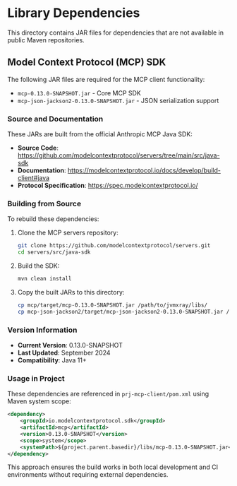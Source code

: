 # Library Dependencies

This directory contains JAR files for dependencies that are not available in public Maven repositories.

## Model Context Protocol (MCP) SDK

The following JAR files are required for the MCP client functionality:

- `mcp-0.13.0-SNAPSHOT.jar` - Core MCP SDK
- `mcp-json-jackson2-0.13.0-SNAPSHOT.jar` - JSON serialization support

### Source and Documentation

These JARs are built from the official Anthropic MCP Java SDK:

- **Source Code**: https://github.com/modelcontextprotocol/servers/tree/main/src/java-sdk
- **Documentation**: https://modelcontextprotocol.io/docs/develop/build-client#java
- **Protocol Specification**: https://spec.modelcontextprotocol.io/

### Building from Source

To rebuild these dependencies:

1. Clone the MCP servers repository:
   ```bash
   git clone https://github.com/modelcontextprotocol/servers.git
   cd servers/src/java-sdk
   ```

2. Build the SDK:
   ```bash
   mvn clean install
   ```

3. Copy the built JARs to this directory:
   ```bash
   cp mcp/target/mcp-0.13.0-SNAPSHOT.jar /path/to/jvmxray/libs/
   cp mcp-json-jackson2/target/mcp-json-jackson2-0.13.0-SNAPSHOT.jar /path/to/jvmxray/libs/
   ```

### Version Information

- **Current Version**: 0.13.0-SNAPSHOT
- **Last Updated**: September 2024
- **Compatibility**: Java 11+

### Usage in Project

These dependencies are referenced in `prj-mcp-client/pom.xml` using Maven system scope:

```xml
<dependency>
    <groupId>io.modelcontextprotocol.sdk</groupId>
    <artifactId>mcp</artifactId>
    <version>0.13.0-SNAPSHOT</version>
    <scope>system</scope>
    <systemPath>${project.parent.basedir}/libs/mcp-0.13.0-SNAPSHOT.jar</systemPath>
</dependency>
```

This approach ensures the build works in both local development and CI environments without requiring external dependencies.